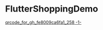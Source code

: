 # FlutterShoppingDemo


[qrcode_for_gh_fe8009ca6fa1_258 -1-](qrcode_for_gh_fe8009ca6fa1_258%20-1-.jpg)
